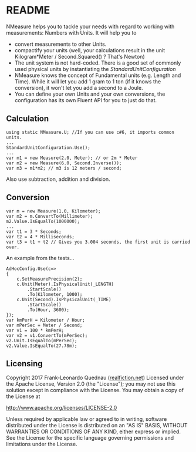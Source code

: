 # README #

NMeasure helps you to tackle your needs with regard to working with measurements: Numbers with Units.
It will help you to 
* convert measurements to other Units.
* compactify your units (well, your calculations result in the unit Kilogram*Meter / Second.Squared() ? That's Newton)
* The unit system is not hard-coded. There is a good set of commonly used physical units by instantiating the _StandardUnitConfiguration_
* NMeasure knows the concept of Fundamental units (e.g. Length and Time). While it will let you add 1 gram to 1 ton (if it knows the conversion), it won't let you add a second to a Joule.
* You can define your own Units and your own conversions, the configuration has its own
  Fluent API for you to just do that.

## Calculation ##

    using static NMeasure.U; //If you can use c#6, it imports common units.
    ...
    StandardUnitConfiguration.Use();
    ...
    var m1 = new Measure(2.0, Meter); // or 2m * Meter
    var m2 = new Measure(6.0, Second.Inverse());
    var m3 = m1*m2; // m3 is 12 meters / second;

Also use subtraction, addition and division.

## Conversion ##

    var m = new Measure(1.0, Kilometer);
    var m2 = m.ConvertTo(Millimeter);
    m2.Value.IsEqualTo(1000000);
    ...
    var t1 = 3 * Seconds;
    var t2 = 4 * Milliseconds;
    var t3 = t1 + t2 // Gives you 3.004 seconds, the first unit is carried over.

An example from the tests...

    AdHocConfig.Use(c=>
    {
        c.SetMeasurePrecision(2);
        c.Unit(Meter).IsPhysicalUnit(_LENGTH)
            .StartScale()
            .To(Kilometer, 1000);
        c.Unit(Second).IsPhysicalUnit(_TIME)
            .StartScale()
            .To(Hour, 3600);
    });
    var kmPerH = Kilometer / Hour;
    var mPerSec = Meter / Second;     
    var v1 = 100 * kmPerH;
    var v2 = v1.ConvertTo(mPerSec);
    v2.Unit.IsEqualTo(mPerSec);
    v2.Value.IsEqualTo(27.78m);

## Licensing ##

Copyright 2017 Frank-Leonardo Quednau ([realfiction.net](http://realfiction.net)) 
Licensed under the Apache License, Version 2.0 (the "License"); 
you may not use this solution except in compliance with the License. 
You may obtain a copy of the License at 

http://www.apache.org/licenses/LICENSE-2.0 

Unless required by applicable law or agreed to in writing, 
software distributed under the License is distributed on an "AS IS" 
BASIS, WITHOUT WARRANTIES OR CONDITIONS OF ANY KIND, either express or implied. 
See the License for the specific language governing permissions and limitations under the License. 

